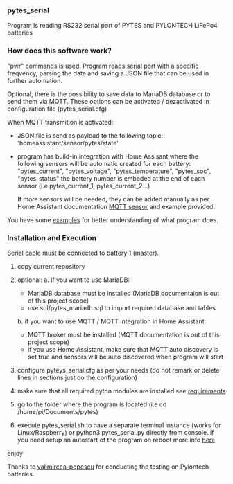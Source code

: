 ### pytes_serial
 Program is reading RS232 serial port of PYTES and PYLONTECH LiFePo4 batteries
 
### How does this software work?
 "pwr" commands is used.
Program reads serial port with a specific freqvency, parsing the data and saving a JSON file that can be used in further automation. 

Optional, there is the possibility to save data to MariaDB database or to send them via MQTT.
These options can be activated / dezactivated in configuration file (pytes_serial.cfg)

When MQTT transmition is activated:
- JSON file is send as payload to the following topic: 'homeassistant/sensor/pytes/state'
- program has build-in integration with Home Assisant where the following sensors will be automatic created for each battery:
  "pytes_current", "pytes_voltage", "pytes_temperature", "pytes_soc", "pytes_status"
   the battery number is embeded at the end of each sensor (i.e pytes_current_1, pytes_current_2...) 
  
  If more sensors will be needed, they can be added manually as per Home Assistant documentation [MQTT sensor](https://www.home-assistant.io/integrations/sensor.mqtt/)
  and example provided.
  
You have some [examples](/examples) for better understanding of what program does.

### Installation and Execution
Serial cable must be connected to battery 1 (master).
1. copy current repository 
2. optional:
   a. if you want to use MariaDB:
      - MariaDB database must be installed (MariaDB documentaion is out of this project scope)
      - use sql/pytes_mariadb.sql to import required database and tables
      
   b. if you want to use MQTT / MQTT integration in Home Assistant:
    - MQTT broker must be installed (MQTT documentation is out of this project scope)
    - if you use Home Assistant, make sure that MQTT auto discovery is set true and sensors will be auto discovered when program will start

3. configure pyteys_serial.cfg as per your needs (do not remark or delete lines in sections just do the configuration)
4. make sure that all required pyton modules are installed see [requirements](/REQUIREMENTS.md)
5. go to the folder where the program is located (i.e cd /home/pi/Documents/pytes)
6. execute pytes_serial.sh to have a separate terminal instance (works for Linux/Raspberry) or python3 pytes_serial.py directly from console.
   if you need setup an autostart of the program on reboot more info [here](/examples/setup_autostart.txt) 

enjoy

Thanks to [valimircea-popescu](https://github.com/valimircea-popescu) for conducting the testing on Pylontech batteries.
